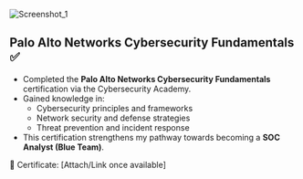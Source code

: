 ![Screenshot_1](https://github.com/user-attachments/assets/32bc591d-14a8-4c1a-8015-28878aa725a2)
## Palo Alto Networks Cybersecurity Fundamentals ✅

- Completed the **Palo Alto Networks Cybersecurity Fundamentals** certification via the Cybersecurity Academy.
- Gained knowledge in:
  - Cybersecurity principles and frameworks
  - Network security and defense strategies
  - Threat prevention and incident response
- This certification strengthens my pathway towards becoming a **SOC Analyst (Blue Team)**.

📜 Certificate: [Attach/Link once available]
